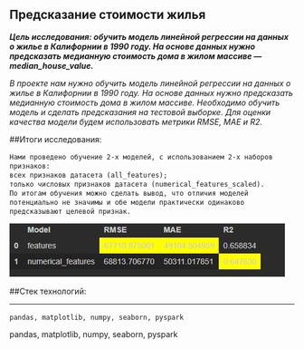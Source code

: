 ## Предсказание стоимости жилья

***Цель исследования: обучить модель линейной регрессии на данных о жилье в Калифорнии в 1990 году. На основе данных нужно предсказать медианную стоимость дома в жилом массиве — median_house_value.***

_В проекте нам нужно обучить модель линейной регрессии на данных о жилье в Калифорнии в 1990 году. На основе данных нужно предсказать медианную стоимость дома в жилом массиве. Необходимо обучить модель и сделать предсказания на тестовой выборке. Для оценки качества модели будем использовать метрики RMSE, MAE и R2._


##Итоги исследования:
```
Нами проведено обучение 2-х моделей, с использованием 2-х наборов признаков:
всех признаков датасета (all_features);
только числовых признаков датасета (numerical_features_scaled).
По итогам обучения можно сделать вывод, что отличия моделей потенциально не значимы и обе модели практически одинаково предсказывают целевой признак.
```

![table of result](result.jpg)

##Стек технологий:

___________________________
```
pandas, matplotlib, numpy, seaborn, pyspark
```
pandas, matplotlib, numpy, seaborn, pyspark